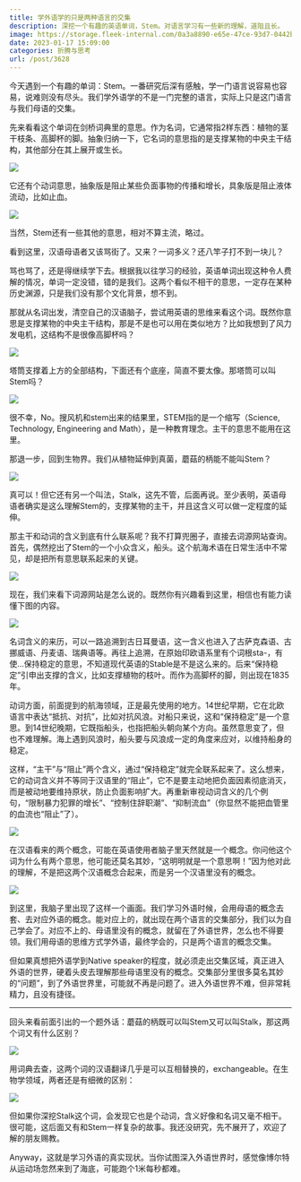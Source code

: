```yaml
---
title: 学外语学的只是两种语言的交集
description: 深挖一个有趣的英语单词，Stem。对语言学习有一些新的理解，道阻且长。
image: https://storage.fleek-internal.com/0a3a8890-e65e-47ce-93d7-0442b9209d38-bucket/blog/posts/2023-01/ansiyt83yi4nf84.jpg
date: 2023-01-17 15:09:00
categories: 折腾与思考
url: /post/3628
---
```


今天遇到一个有趣的单词：Stem。一番研究后深有感触，学一门语言说容易也容易，说难则没有尽头。我们学外语学的不是一门完整的语言，实际上只是这门语言与我们母语的交集。

先来看看这个单词在剑桥词典里的意思。作为名词，它通常指2样东西：植物的茎干枝条、高脚杯的脚。抽象归纳一下，它名词的意思指的是支撑某物的中央主干结构，其他部分在其上展开或生长。

![](https://storage.fleek-internal.com/0a3a8890-e65e-47ce-93d7-0442b9209d38-bucket/blog/posts/2023-01/Snipaste_2023-01-17_09-47-25.jpg)

它还有个动词意思，抽象版是阻止某些负面事物的传播和增长，具象版是阻止液体流动，比如止血。

![](https://storage.fleek-internal.com/0a3a8890-e65e-47ce-93d7-0442b9209d38-bucket/blog/posts/2023-01/Snipaste_2023-01-17_09-53-41.jpg)

当然，Stem还有一些其他的意思，相对不算主流，略过。

看到这里，汉语母语者又该骂街了。又来？一词多义？还八竿子打不到一块儿？

骂也骂了，还是得继续学下去。根据我以往学习的经验，英语单词出现这种令人费解的情况，单词一定没错，错的是我们。这两个看似不相干的意思，一定存在某种历史渊源，只是我们没有那个文化背景，想不到。

那就从名词出发，清空自己的汉语脑子，尝试用英语的思维来看这个词。既然你意思是支撑某物的中央主干结构，那是不是也可以用在类似地方？比如我想到了风力发电机，这结构不是很像高脚杯吗？

![](https://storage.fleek-internal.com/0a3a8890-e65e-47ce-93d7-0442b9209d38-bucket/blog/posts/2023-01/5cd92e9a89c9b.jpg)

塔筒支撑着上方的全部结构，下面还有个底座，简直不要太像。那塔筒可以叫Stem吗？

![](https://storage.fleek-internal.com/0a3a8890-e65e-47ce-93d7-0442b9209d38-bucket/blog/posts/2023-01/Snipaste_2023-01-17_09-55-57.jpg)

很不幸，No。搜风机和stem出来的结果里，STEM指的是一个缩写（Science, Technology, Engineering and Math），是一种教育理念。主干的意思不能用在这里。

那退一步，回到生物界。我们从植物延伸到真菌，蘑菇的柄能不能叫Stem？

![](https://storage.fleek-internal.com/0a3a8890-e65e-47ce-93d7-0442b9209d38-bucket/blog/posts/2023-01/Snipaste_2023-01-17_09-57-09.jpg)

真可以！但它还有另一个叫法，Stalk，这先不管，后面再说。至少表明，英语母语者确实是这么理解Stem的，支撑某物的主干，并且这含义可以做一定程度的延伸。

那主干和动词的含义到底有什么联系呢？我不打算兜圈子，直接去词源网站查询。首先，偶然挖出了Stem的一个小众含义，船头。这个航海术语在日常生活中不常见，却是把所有意思联系起来的关键。

![](https://storage.fleek-internal.com/0a3a8890-e65e-47ce-93d7-0442b9209d38-bucket/blog/posts/2023-01/Snipaste_2023-01-17_10-58-17.jpg)

现在，我们来看下词源网站是怎么说的。既然你有兴趣看到这里，相信也有能力读懂下图的内容。

![](https://storage.fleek-internal.com/0a3a8890-e65e-47ce-93d7-0442b9209d38-bucket/blog/posts/2023-01/Snipaste_2023-01-17_11-02-55.jpg)

名词含义的来历，可以一路追溯到古日耳曼语，这一含义也进入了古萨克森语、古挪威语、丹麦语、瑞典语等。再往上追溯，在原始印欧语系里有个词根sta-，有使…保持稳定的意思，不知道现代英语的Stable是不是这么来的。后来“保持稳定”引申出支撑的含义，比如支撑植物的枝叶。而作为高脚杯的脚，则出现在1835年。

动词方面，前面提到的航海领域，正是最先使用的地方。14世纪早期，它在北欧语言中表达“抵抗、对抗”，比如对抗风浪。对船只来说，这和“保持稳定”是一个意思。到14世纪晚期，它既指船头，也指把船头朝向某个方向。虽然意思变了，但也不难理解。海上遇到风浪时，船头要与风浪成一定的角度来应对，以维持船身的稳定。

这样，“主干”与“阻止”两个含义，通过“保持稳定”就完全联系起来了。这么想来，它的动词含义并不等同于汉语里的“阻止”，它不是要主动地把负面因素彻底消灭，而是被动地要维持原状，防止负面影响扩大。再重新审视动词含义的几个例句，“限制暴力犯罪的增长”、“控制住辞职潮”、“抑制流血”（你显然不能把血管里的血流也“阻止”了）。

![](https://storage.fleek-internal.com/0a3a8890-e65e-47ce-93d7-0442b9209d38-bucket/blog/posts/2023-01/Snipaste_2023-01-17_09-53-41.jpg)

在汉语看来的两个概念，可能在英语使用者脑子里天然就是一个概念。你问他这个词为什么有两个意思，他可能还莫名其妙，“这明明就是一个意思啊！”因为他对此的理解，不是把这两个汉语概念合起来，而是另一个汉语里没有的概念。

![](https://storage.fleek-internal.com/0a3a8890-e65e-47ce-93d7-0442b9209d38-bucket/blog/posts/2023-01/ansiyt83yi4nf84.jpg)

到这里，我脑子里出现了这样一个画面。我们学习外语时候，会用母语的概念去套、去对应外语的概念。能对应上的，就出现在两个语言的交集部分，我们以为自己学会了。对应不上的、母语里没有的概念，就留在了外语世界，怎么也不得要领。我们用母语的思维方式学外语，最终学会的，只是两个语言的概念交集。

但如果真想把外语学到Native speaker的程度，就必须走出交集区域，真正进入外语的世界，硬着头皮去理解那些母语里没有的概念。交集部分里很多莫名其妙的“问题”，到了外语世界里，可能就不再是问题了。进入外语世界不难，但非常耗精力，且没有捷径。

---

回头来看前面引出的一个题外话：蘑菇的柄既可以叫Stem又可以叫Stalk，那这两个词又有什么区别？

![](https://storage.fleek-internal.com/0a3a8890-e65e-47ce-93d7-0442b9209d38-bucket/blog/posts/2023-01/Snipaste_2023-01-17_09-57-09.jpg)

用词典去查，这两个词的汉语翻译几乎是可以互相替换的，exchangeable。在生物学领域，两者还是有细微的区别：

![](https://storage.fleek-internal.com/0a3a8890-e65e-47ce-93d7-0442b9209d38-bucket/blog/posts/2023-01/Snipaste_2023-01-17_10-07-25.jpg)

但如果你深挖Stalk这个词，会发现它也是个动词，含义好像和名词又毫不相干。很可能，这后面又有和Stem一样复杂的故事。我还没研究，先不展开了，欢迎了解的朋友赐教。

Anyway，这就是学习外语的真实现状。当你试图深入外语世界时，感觉像博尔特从运动场忽然来到了海底，可能跑个1米每秒都难。
